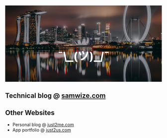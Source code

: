 [![](https://github.com/samwize/samwize/blob/master/singapore.jpg?raw=true)](https://just2me.com/about)

## Technical blog @ [samwize.com](https://samwize.com)

<!-- BLOG-POST-LIST:START -->
<!-- BLOG-POST-LIST:END -->

## Other Websites

- Personal blog @ [just2me.com](https://just2me.com)
- App portfolio @ [just2us.com](https://just2us.com)
